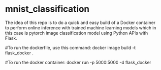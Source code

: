# mnist_classification

The idea of this repo is to do a quick and easy build of a Docker container to perform online inference with trained machine learning models which in this case is pytorch image classification model using Python APIs with Flask.

#To run the dockerfile, use this command:
docker image build -t flask_docker .

#To run the docker container:
docker run -p 5000:5000 -d flask_docker
